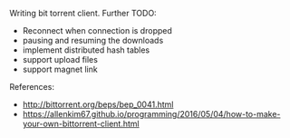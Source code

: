 Writing bit torrent client. 
Further TODO:
- Reconnect when connection is dropped
- pausing and resuming the downloads
- implement distributed hash tables
- support upload files
- support magnet link

References:
- http://bittorrent.org/beps/bep_0041.html
- https://allenkim67.github.io/programming/2016/05/04/how-to-make-your-own-bittorrent-client.html
